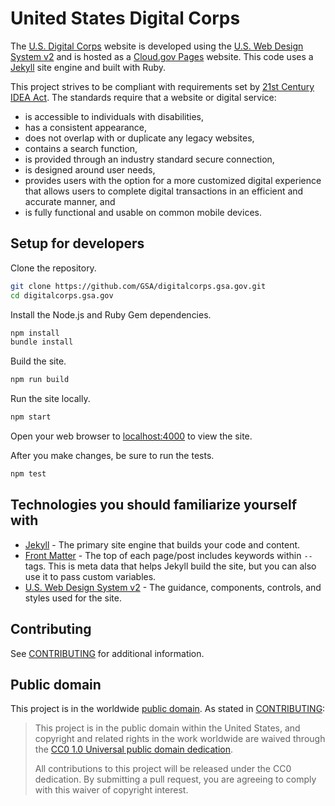 # United States Digital Corps

The [U.S. Digital Corps](https://digitalcorps.gsa.gov) website is developed using the [U.S. Web Design System v2](https://v2.designsystem.digital.gov) and is hosted as a [Cloud.gov Pages](https://federalist.18f.gov/) website.  This code uses a [Jekyll](https://jekyllrb.com) site engine and built with Ruby.

This project strives to be compliant with requirements set by [21st Century IDEA Act](https://www.congress.gov/bill/115th-congress/house-bill/5759). The standards require that a website or digital service:

- is accessible to individuals with disabilities,
- has a consistent appearance,
- does not overlap with or duplicate any legacy websites,
- contains a search function,
- is provided through an industry standard secure connection,
- is designed around user needs,
- provides users with the option for a more customized digital experience that allows users to complete digital transactions in an efficient and accurate manner, and
- is fully functional and usable on common mobile devices.

## Setup for developers

Clone the repository.

```bash
git clone https://github.com/GSA/digitalcorps.gsa.gov.git
cd digitalcorps.gsa.gov
```

Install the Node.js and Ruby Gem dependencies.

```bash
npm install
bundle install
```

Build the site.

```bash
npm run build
```

Run the site locally.

```bash
npm start
```

Open your web browser to [localhost:4000](http://localhost:4000/) to view the site.

After you make changes, be sure to run the tests.

```bash
npm test
```

## Technologies you should familiarize yourself with

- [Jekyll](https://jekyllrb.com/docs/) - The primary site engine that builds your code and content.
- [Front Matter](https://jekyllrb.com/docs/frontmatter) - The top of each page/post includes keywords within `--` tags. This is meta data that helps Jekyll build the site, but you can also use it to pass custom variables.
- [U.S. Web Design System v2](https://v2.designsystem.digital.gov) - The guidance, components, controls, and styles used for the site.

## Contributing

See [CONTRIBUTING](.github/CONTRIBUTING.md) for additional information.

## Public domain

This project is in the worldwide [public domain](LICENSE.md). As stated in [CONTRIBUTING](.github/CONTRIBUTING.md):

> This project is in the public domain within the United States, and copyright
> and related rights in the work worldwide are waived through the [CC0 1.0
> Universal public domain dedication](https://creativecommons.org/publicdomain/zero/1.0/).
>
> All contributions to this project will be released under the CC0 dedication.
> By submitting a pull request, you are agreeing to comply with this waiver of
> copyright interest.
